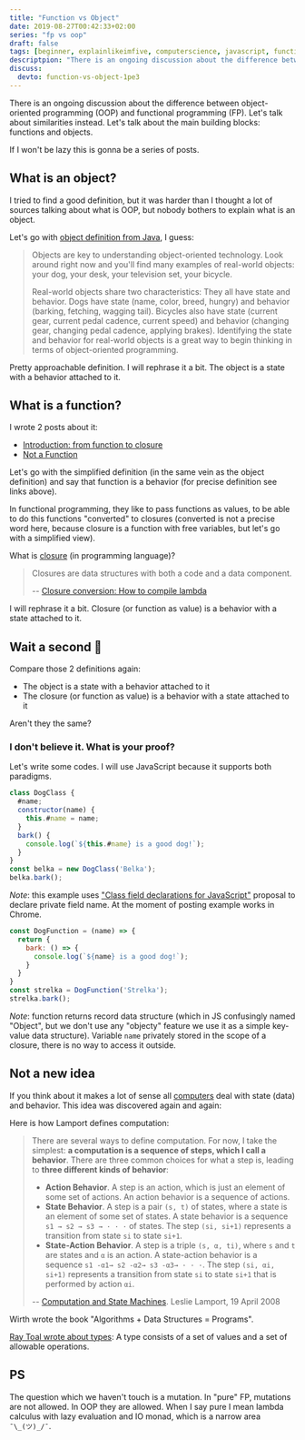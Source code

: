 ```yaml
---
title: "Function vs Object"
date: 2019-08-27T00:42:33+02:00
series: "fp vs oop"
draft: false
tags: [beginner, explainlikeimfive, computerscience, javascript, function]
descriptpion: "There is an ongoing discussion about the difference between object-oriented programming (OOP) and functional programming (FP). Let's talk about similarities instead. Let's talk about the main building blocks: functions and objects."
discuss:
  devto: function-vs-object-1pe3
---
```


There is an ongoing discussion about the difference between object-oriented programming (OOP) and functional programming (FP). Let's talk about similarities instead. Let's talk about the main building blocks: functions and objects.

<!--more-->

If I won't be lazy this is gonna be a series of posts.

## What is an object?

I tried to find a good definition, but it was harder than I thought a lot of sources talking about what is OOP, but nobody bothers to explain what is an object.

Let's go with [object definition from Java](https://docs.oracle.com/javase/tutorial/java/concepts/object.html), I guess:

> Objects are key to understanding object-oriented technology. Look around right now and you'll find many examples of real-world objects: your dog, your desk, your television set, your bicycle.
>
> Real-world objects share two characteristics: They all have state and behavior. Dogs have state (name, color, breed, hungry) and behavior (barking, fetching, wagging tail). Bicycles also have state (current gear, current pedal cadence, current speed) and behavior (changing gear, changing pedal cadence, applying brakes). Identifying the state and behavior for real-world objects is a great way to begin thinking in terms of object-oriented programming.

Pretty approachable definition. I will rephrase it a bit. The object is a state with a behavior attached to it.

## What is a function?

I wrote 2 posts about it:

- [Introduction: from function to closure](/posts/from-function-to-closure/)
- [Not a Function](/posts/not-a-function/)

Let's go with the simplified definition (in the same vein as the object definition) and say that function is a behavior (for precise definition see links above).

In functional programming, they like to pass functions as values, to be able to do this functions "converted" to closures (converted is not a precise word here, because closure is a function with free variables, but let's go with a simplified view).

What is [closure](/posts/demystify-closures/) (in programming language)?

> Closures are data structures with both a code and a data component.
>
> -- [Closure conversion: How to compile lambda](http://matt.might.net/articles/closure-conversion/)

I will rephrase it a bit. Closure (or function as value) is a behavior with a state attached to it.

## Wait a second 🤔

Compare those 2 definitions again:

- The object is a state with a behavior attached to it
- The closure (or function as value) is a behavior with a state attached to it

Aren't they the same?

### I don't believe it. What is your proof?

Let's write some codes. I will use JavaScript because it supports both paradigms.

```js
class DogClass {
  #name;
  constructor(name) {
    this.#name = name;
  }
  bark() {
    console.log(`${this.#name} is a good dog!`);
  }
}
const belka = new DogClass('Belka');
belka.bark();
```

_Note_: this example uses ["Class field declarations for JavaScript"](https://github.com/tc39/proposal-class-fields#private-fields) proposal to declare private field name. At the moment of posting example works in Chrome.

```js
const DogFunction = (name) => {
  return {
    bark: () => {
      console.log(`${name} is a good dog!`);
    }
  }
}
const strelka = DogFunction('Strelka');
strelka.bark();
```

_Note_: function returns record data structure (which in JS confusingly named "Object", but we don't use any "objecty" feature we use it as a simple key-value data structure). Variable `name` privately stored in the scope of a closure, there is no way to access it outside.

## Not a new idea

If you think about it makes a lot of sense all [computers](/posts/what-is-computer/) deal with state (data) and behavior. This idea was discovered again and again:

Here is how Lamport defines computation:

> There are several ways to define computation. For now, I take the simplest: **a computation is a sequence of steps, which I call a behavior**. There are three common choices for what a step is, leading to **three different kinds of behavior**:
>
> - **Action Behavior**. A step is an action, which is just an element of some set of actions. An action behavior is a sequence of actions.
> - **State Behavior**. A step is a pair `(s, t)` of states, where a state is an element of some set of states. A state behavior is a sequence `s1 → s2 → s3 → · · ·` of states. The step `(si, si+1)` represents a transition from state `si` to state `si+1`.
> - **State-Action Behavior**. A step is a triple `(s, α, ti)`, where `s` and `t` are states and `α` is an action. A state-action behavior is a sequence `s1 -α1→ s2 -α2→ s3 -α3→ · · ·`. The step `(si, αi, si+1)` represents a transition from state `si` to state `si+1` that is performed by action `αi`.
>
> -- [Computation and State Machines](https://lamport.azurewebsites.net/pubs/state-machine.pdf). Leslie Lamport, 19 April 2008

Wirth wrote the book "Algorithms + Data Structures = Programs".

[Ray Toal wrote about types](https://cs.lmu.edu/~ray/notes/types/): A type consists of a set of values and a set of allowable operations.

## PS

The question which we haven't touch is a mutation. In "pure" FP, mutations are not allowed. In OOP they are allowed. When I say pure I mean lambda calculus with lazy evaluation and IO monad, which is a narrow area `¯\_(ツ)_/¯`.